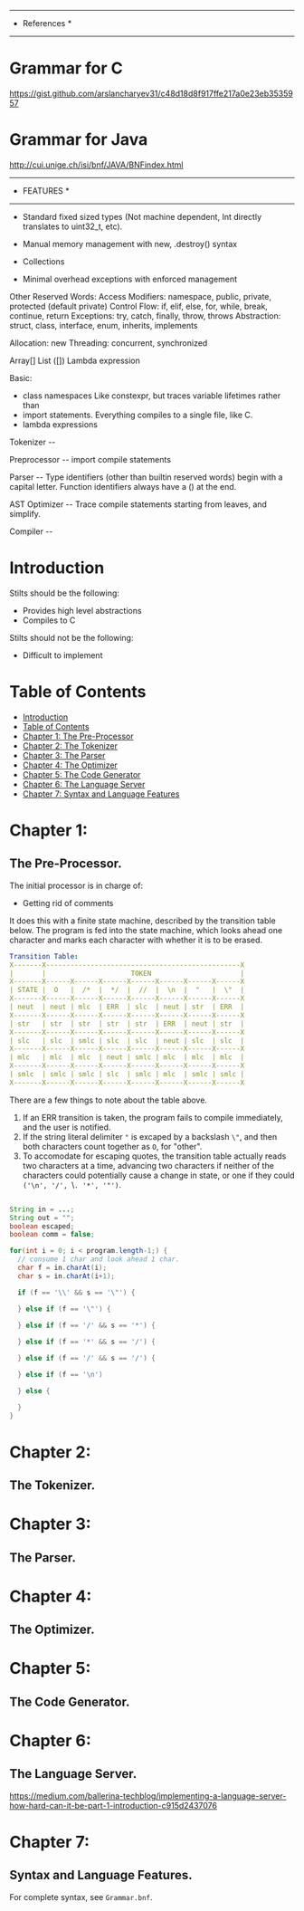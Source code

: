 **************
* References *
**************
# Grammar for C
https://gist.github.com/arslancharyev31/c48d18d8f917ffe217a0e23eb3535957
# Grammar for Java
http://cui.unige.ch/isi/bnf/JAVA/BNFindex.html


************
* FEATURES *
************

* Standard fixed sized types (Not machine dependent, Int directly translates to uint32_t, etc).

* Manual memory management with new, .destroy() syntax

* Collections

* Minimal overhead exceptions with enforced management


Other Reserved Words:
  Access Modifiers: namespace, public, private, protected (default private)
  Control Flow: if, elif, else, for, while, break, continue, return
  Exceptions: try, catch, finally, throw, throws
  Abstraction: struct, class, interface, enum, inherits, implements

  Allocation: new
  Threading: concurrent, synchronized

  Array[]
  List ([])
  Lambda expression


Basic:
  * class namespaces
      Like constexpr, but traces variable lifetimes rather than
  * import statements. 
      Everything compiles to a single file, like C.
  * lambda expressions


Tokenizer -- 
    

Preprocessor -- 
    import
    compile statements


Parser -- 
    Type identifiers (other than builtin reserved words) begin with a 
    capital letter.
    Function identifiers always have a () at the end.

AST Optimizer --
    Trace compile statements starting from leaves, and simplify.

Compiler --


# Introduction<a name="introduction"></a>

Stilts should be the following:
* Provides high level abstractions
* Compiles to C

Stilts should not be the following:
* Difficult to implement


# Table of Contents<a name="contents"></a>

* [Introduction](#introduction)
* [Table of Contents](#contents)
* [Chapter 1: The Pre-Processor](#ch1)
* [Chapter 2: The Tokenizer](#ch2)
* [Chapter 3: The Parser](#ch3)
* [Chapter 4: The Optimizer](#ch4)
* [Chapter 5: The Code Generator](#ch5)
* [Chapter 6: The Language Server](#ch6)
* [Chapter 7: Syntax and Language Features](#ch7)


# Chapter 1: <a name="ch1"></a>
## The Pre-Processor.

The initial processor is in charge of:
* Getting rid of comments

It does this with a finite state machine, described by the transition table below. The program is fed into the state machine, which looks ahead one character and marks each character with whether it is to be erased. 

```yaml
Transition Table:
X-------X------------------------------------------------X
|       |                     TOKEN                      |
X-------X------X------X------X------X------X------X------X
| STATE |  O   |  /*  |  */  |  //  |  \n  |  "   |  \"  |
X-------X------X------X------X------X------X------X------X
| neut  | neut | mlc  | ERR  | slc  | neut | str  | ERR  |
X-------X------X------X------X------X------X------X------X
| str   | str  | str  | str  | str  | ERR  | neut | str  |
X-------X------X------X------X------X------X------X------X
| slc   | slc  | smlc | slc  | slc  | neut | slc  | slc  |
X-------X------X------X------X------X------X------X------X
| mlc   | mlc  | mlc  | neut | smlc | mlc  | mlc  | mlc  |
X-------X------X------X------X------X------X------X------X
| smlc  | smlc | smlc | slc  | smlc | mlc  | smlc | smlc |
X-------X------X------X------X------X------X------X------X
```

There are a few things to note about the table above.

1. If an ERR transition is taken, the program fails to compile immediately, and the user is notified.
2. If the string literal delimiter `"` is excaped by a backslash `\"`, and then both characters count together as `O`, for "other".
3. To accomodate for escaping quotes, the transition table actually reads two characters at a time, advancing two characters if neither of the characters could potentially cause a change in state, or one if they could `('\n', '/', `\\`. '*', '"')`.

```java

String in = ...;
String out = "";
boolean escaped;
boolean comm = false;

for(int i = 0; i < program.length-1;) {
  // consume 1 char and look ahead 1 char.
  char f = in.charAt(i);
  char s = in.charAt(i+1);

  if (f == '\\' && s == '\"') {

  } else if (f == '\"') {
  
  } else if (f == '/' && s == '*') {

  } else if (f == '*' && s == '/') {

  } else if (f == '/' && s == '/') {

  } else if (f == '\n')  

  } else {

  }
}
```


# Chapter 2: <a name="ch2"></a>
## The Tokenizer.

# Chapter 3: <a name="ch3"></a>
## The Parser.

# Chapter 4: <a name="ch4"></a>
## The Optimizer.

# Chapter 5: <a name="ch5"></a>
## The Code Generator.

# Chapter 6: <a name="ch6"></a>
## The Language Server.

https://medium.com/ballerina-techblog/implementing-a-language-server-how-hard-can-it-be-part-1-introduction-c915d2437076

# Chapter 7: <a name="ch7"></a>
## Syntax and Language Features.

For complete syntax, see `Grammar.bnf`.
